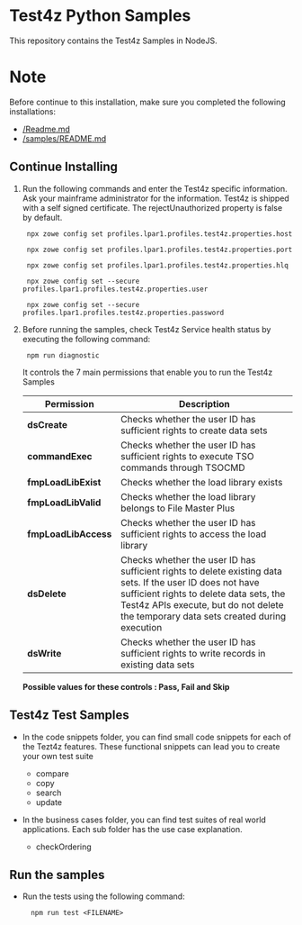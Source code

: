 # Test4z Python Samples

This repository contains the Test4z Samples in NodeJS. 

# Note
Before continue to this installation, make sure you completed the following installations:
* [/Readme.md](/README.md)
* [/samples/README.md](/samples/README.md)

## Continue Installing

1. Run the following commands and enter the Test4z specific information. Ask your mainframe administrator for the information. Test4z is shipped with a self signed certificate. The rejectUnauthorized property is false by default.

        npx zowe config set profiles.lpar1.profiles.test4z.properties.host

        npx zowe config set profiles.lpar1.profiles.test4z.properties.port

        npx zowe config set profiles.lpar1.profiles.test4z.properties.hlq

        npx zowe config set --secure profiles.lpar1.profiles.test4z.properties.user

        npx zowe config set --secure profiles.lpar1.profiles.test4z.properties.password
    
2. Before running the samples, check Test4z Service health status by executing the following command:

        npm run diagnostic
        
    It controls the 7 main permissions that enable you to run the Test4z Samples
    
    | Permission | Description |
    | --- | --- |  
    **dsCreate**         | Checks whether the user ID has sufficient rights to create data sets
    **commandExec**      | Checks whether the user ID has sufficient rights to execute TSO commands through TSOCMD
    **fmpLoadLibExist**  | Checks whether the load library exists
    **fmpLoadLibValid**  | Checks whether the load library belongs to File Master Plus
    **fmpLoadLibAccess** | Checks whether the user ID has sufficient rights to access the load library
    **dsDelete**         | Checks whether the user ID has sufficient rights to delete existing data sets. If the user ID does not have sufficient rights to delete data sets, the Test4z APIs execute, but do not delete the temporary data sets created during execution
    **dsWrite**          | Checks whether the user ID has sufficient rights to write records in existing data sets
                              
    **Possible values for these controls : Pass, Fail and Skip**

## Test4z Test Samples

* In the code snippets folder, you can find small code snippets for each of the Tezt4z features. These functional snippets can lead you to create your own test suite
    * compare
    * copy
    * search
    * update
    
* In the business cases folder, you can find test suites of real world applications. Each sub folder has the use case explanation.
    * checkOrdering 
    
## Run the samples

* Run the tests using the following command:

        npm run test <FILENAME>
